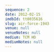 ```yaml
---
sequence: 2
date: 2012-02-15
imdbId: tt0035616
slug: air-force-1943
venue: null
venueNotes: null
medium: TCM HD
mediumNotes: null
---
```


